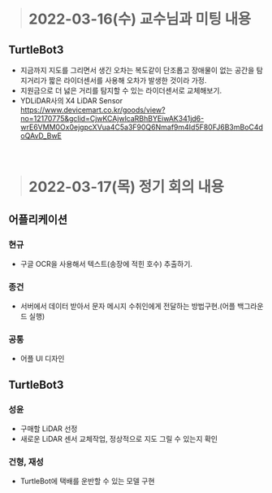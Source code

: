 ># 2022-03-16(수) 교수님과 미팅 내용

## TurtleBot3
* 지금까지 지도를 그리면서 생긴 오차는 복도같이 단조롭고 장애물이 없는 공간을 탐지거리가 짧은 라이더센서를 사용해 오차가 발생한 것이라 가정.
* 지원금으로 더 넗은 거리를 탐지할 수 있는 라이더센서로 교체해보기.
* YDLiDAR사의 X4 LiDAR Sensor</br>
https://www.devicemart.co.kr/goods/view?no=12170775&gclid=CjwKCAjwlcaRBhBYEiwAK341jd6-wrE6VMM0Ox0ejgpcXVua4C5a3F90Q6Nmaf9m4Id5F80FJ6B3mBoC4doQAvD_BwE

</br>

># 2022-03-17(목) 정기 회의 내용

## 어플리케이션
### 현규
* 구글 OCR을 사용해서 텍스트(송장에 적힌 호수) 추출하기.
### 종건
* 서버에서 데이터 받아서 문자 메시지 수취인에게 전달하는 방법구현.(어플 백그라운드 실행)
### 공통
* 어플 UI 디자인

## TurtleBot3
### 성윤
* 구매할 LiDAR 선정
* 새로운 LiDAR 센서 교체작업, 정상적으로 지도 그릴 수 있는지 확인

### 건형, 재성
* TurtleBot에 택배를 운반할 수 있는 모델 구현 
